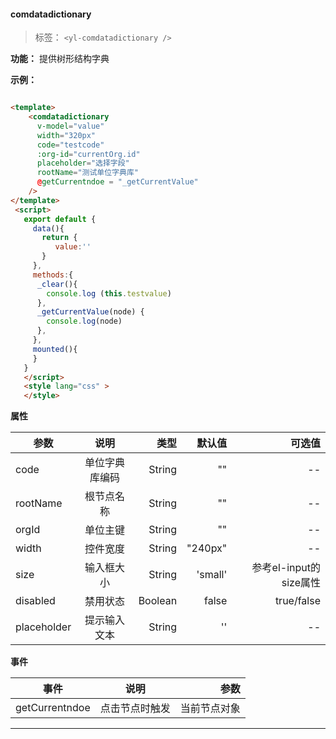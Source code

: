 #### comdatadictionary

> 标签： `<yl-comdatadictionary />`


  **功能：**  提供树形结构字典

  **示例：**

```html

<template>
    <comdatadictionary 
      v-model="value"
      width="320px"
      code="testcode"
      :org-id="currentOrg.id"
      placeholder="选择字段"
      rootName="测试单位字典库"
      @getCurrentndoe = "_getCurrentValue"
    />
</template>
 <script>
   export default {
     data(){
       return {
          value:''
       }
     },
     methods:{
      _clear(){
        console.log (this.testvalue)
      },
      _getCurrentValue(node) {
        console.log(node)
      },
     },
     mounted(){
     }
   }
   </script>
   <style lang="css" >
   </style>

```

 **属性**

  | 参数        | 说明           |类型   |默认值|可选值|
  | ------------- |:-------------:| -----:|---:|---:|
  | code| 单位字典库编码 | String|"" |--|
  | rootName| 根节点名称 | String|"" |--|
  | orgId| 单位主键 | String|"" |--|
  | width| 控件宽度 | String|"240px" |--|
  | size| 输入框大小  | String|'small' |参考el-input的size属性|
  | disabled| 禁用状态  | Boolean|false |true/false|
  | placeholder| 提示输入文本  | String|'' |--|
 

  **事件**

  | 事件        | 说明           |参数   |
  | ------------- |:-------------:| -----:|
  | getCurrentndoe| 点击节点时触发 | 当前节点对象|
  
---